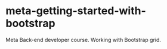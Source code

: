 # meta-getting-started-with-bootstrap
 Meta Back-end developer course. Working with Bootstrap grid.
